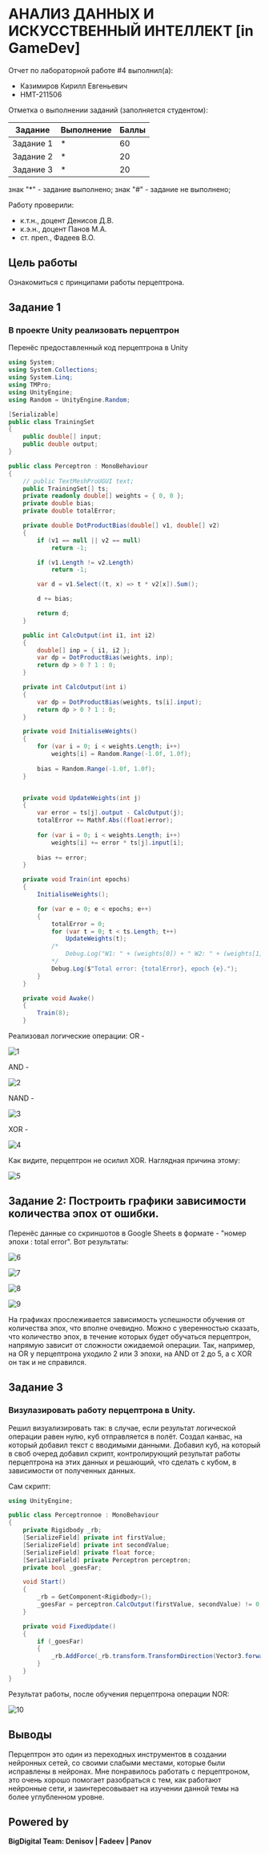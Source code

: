 # АНАЛИЗ ДАННЫХ И ИСКУССТВЕННЫЙ ИНТЕЛЛЕКТ [in GameDev]
Отчет по лабораторной работе #4 выполнил(а):
- Казимиров Кирилл Евгеньевич
- НМТ-211506

Отметка о выполнении заданий (заполняется студентом):

| Задание | Выполнение | Баллы |
| ------ | ------ | ------ |
| Задание 1 | * | 60 |
| Задание 2 | * | 20 |
| Задание 3 | * | 20 |

знак "*" - задание выполнено; знак "#" - задание не выполнено;

Работу проверили:
- к.т.н., доцент Денисов Д.В.
- к.э.н., доцент Панов М.А.
- ст. преп., Фадеев В.О.

## Цель работы
Ознакомиться с принципами работы перцептрона.

## Задание 1
### В проекте Unity реализовать перцептрон

Перенёс предоставленный код перцептрона в Unity

```C#
using System;
using System.Collections;
using System.Linq;
using TMPro;
using UnityEngine;
using Random = UnityEngine.Random;

[Serializable]
public class TrainingSet
{
    public double[] input;
    public double output;
}

public class Perceptron : MonoBehaviour
{
    // public TextMeshProUGUI text;
    public TrainingSet[] ts;
    private readonly double[] weights = { 0, 0 };
    private double bias;
    private double totalError;

    private double DotProductBias(double[] v1, double[] v2)
    {
        if (v1 == null || v2 == null)
            return -1;

        if (v1.Length != v2.Length)
            return -1;

        var d = v1.Select((t, x) => t * v2[x]).Sum();

        d += bias;

        return d;
    }

    public int CalcOutput(int i1, int i2)
    {
        double[] inp = { i1, i2 };
        var dp = DotProductBias(weights, inp);
        return dp > 0 ? 1 : 0;
    }

    private int CalcOutput(int i)
    {
        var dp = DotProductBias(weights, ts[i].input);
        return dp > 0 ? 1 : 0;
    }

    private void InitialiseWeights()
    {
        for (var i = 0; i < weights.Length; i++)
            weights[i] = Random.Range(-1.0f, 1.0f);
        
        bias = Random.Range(-1.0f, 1.0f);
    }


    private void UpdateWeights(int j)
    {
        var error = ts[j].output - CalcOutput(j);
        totalError += Mathf.Abs((float)error);
        
        for (var i = 0; i < weights.Length; i++)
            weights[i] += error * ts[j].input[i];
        
        bias += error;
    }

    private void Train(int epochs)
    {
        InitialiseWeights();

        for (var e = 0; e < epochs; e++)
        {
            totalError = 0;
            for (var t = 0; t < ts.Length; t++)
                UpdateWeights(t);
            /*
                Debug.Log("W1: " + (weights[0]) + " W2: " + (weights[1]) + " B: " + bias);
            */
            Debug.Log($"Total error: {totalError}, epoch {e}.");
        }
    }

    private void Awake()
    {
        Train(8);
    }
```

Реализовал логические операции:
OR - 

![1](https://user-images.githubusercontent.com/114439735/207849025-71859487-bbfd-4f57-b3f9-00b1c680d2a8.png)

AND - 

![2](https://user-images.githubusercontent.com/114439735/207849043-8e411635-88e5-4a77-bce4-fab6e48226d2.png)

NAND - 

![3](https://user-images.githubusercontent.com/114439735/207849052-1110f10a-21e0-435f-9835-9ea10593f005.png)

XOR - 

![4](https://user-images.githubusercontent.com/114439735/207849076-a541bc21-6922-4fdf-913d-fe19e9d5e127.png)

Как видите, перцептрон не осилил XOR. Наглядная причина этому:

![5](https://user-images.githubusercontent.com/114439735/207849097-48857383-aa87-481d-9fb2-db55eb2a792f.png)

## Задание 2: Построить графики зависимости количества эпох от ошибки.

Перенёс данные со скриншотов в Google Sheets в формате - "номер эпохи : total error".
Вот результаты:

![6](https://user-images.githubusercontent.com/114439735/207848391-d672f68c-d619-4275-ab2f-931ab668f480.png)

![7](https://user-images.githubusercontent.com/114439735/207848425-89c5cf5a-c95f-4f07-a6be-7fca2f04bba6.png)

![8](https://user-images.githubusercontent.com/114439735/207848439-970c9a67-35d8-4a01-9441-f52af5b8b2ac.png)

![9](https://user-images.githubusercontent.com/114439735/207848453-dce83852-eb19-4619-b54d-272d0b3ec3a5.png)

На графиках прослеживается зависимость успешности обучения от количества эпох, что вполне очевидно. Можно с уверенностью сказать, что количество эпох, в течение которых будет обучаться перцептрон, напрямую зависит от сложности ожидаемой операции. Так, например, на OR у перцептрона уходило 2 или 3 эпохи, на AND от 2 до 5, а с XOR он так и не справился.

## Задание 3
### Визулазировать работу перцептрона в Unity.

Решил визуализировать так: в случае, если результат логической операции равен нулю, куб отправляется в полёт.
Создал канвас, на который добавил текст с вводимыми данными. Добавил куб, на который в своб очеред добавил скрипт, контролирующий результат работы перцептрона на этих данных и решающий, что сделать с кубом, в зависимости от полученных данных.

Сам скрипт:
```C#
using UnityEngine;

public class Perceptronnoe : MonoBehaviour
{
    private Rigidbody _rb;
    [SerializeField] private int firstValue;
    [SerializeField] private int secondValue;
    [SerializeField] private float force;
    [SerializeField] private Perceptron perceptron;
    private bool _goesFar;

    void Start()
    {
        _rb = GetComponent<Rigidbody>();
        _goesFar = perceptron.CalcOutput(firstValue, secondValue) != 0;
    }

    private void FixedUpdate()
    {
        if (_goesFar)
        {
            _rb.AddForce(_rb.transform.TransformDirection(Vector3.forward) * force, ForceMode.Impulse);
        }
    }
}

```

Результат работы, после обучения перцептрона операции NOR:

![10](https://user-images.githubusercontent.com/114439735/207848497-72d27281-fcfb-4b3f-880a-7e515264efdf.gif)

## Выводы

Перцептрон это один из переходных инструментов в создании нейронных сетей, со своими слабыми местами, которые были исправлены в нейронах. Мне понравилось работать с перцептроном, это очень хорошо помогает разобраться с тем, как работают нейронные сети, и заинтересовывает на изучении данной темы на более углубленном уровне.

## Powered by

**BigDigital Team: Denisov | Fadeev | Panov**
